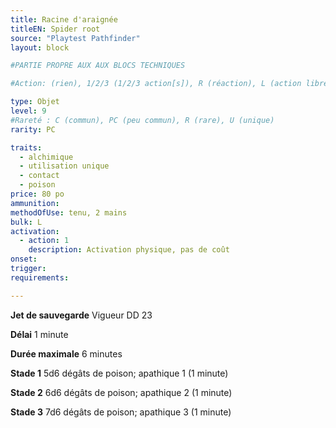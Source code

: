 ```yaml
---
title: Racine d'araignée
titleEN: Spider root
source: "Playtest Pathfinder"
layout: block

#PARTIE PROPRE AUX AUX BLOCS TECHNIQUES

#Action: (rien), 1/2/3 (1/2/3 action[s]), R (réaction), L (action libre)

type: Objet
level: 9
#Rareté : C (commun), PC (peu commun), R (rare), U (unique)
rarity: PC

traits:
  - alchimique
  - utilisation unique
  - contact
  - poison
price: 80 po
ammunition:
methodOfUse: tenu, 2 mains
bulk: L
activation: 
  - action: 1
    description: Activation physique, pas de coût
onset: 
trigger:
requirements:

---
```


**Jet de sauvegarde** Vigueur DD 23

**Délai** 1 minute

**Durée maximale** 6 minutes

**Stade 1** 5d6 dégâts de poison; apathique 1 (1 minute)

**Stade 2** 6d6 dégâts de poison; apathique 2 (1 minute)

**Stade 3** 7d6 dégâts de poison; apathique 3 (1 minute)